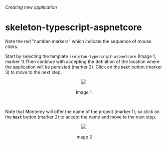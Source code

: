 _Creating new application_
# skeleton-typescript-aspnetcore

Note the red "number-markers" which indicate the sequence of mouse clicks.

Start by selecting the template `skeleton-typescript-aspnetcore` (Image 1, marker 1).Then continue with accepting the definition of the location where the application will be persisted (marker 2). Click on the **`Next`** button (marker 3) to move to the next step.

<p align=center>
  <img src="https://cloud.githubusercontent.com/assets/2712405/18232933/29be0a92-72a8-11e6-9b0d-bd2e908709e2.png"></img>
 <br><br>
Image 1
</p>

<br>

Note that Monterey will offer the name of the project (marker 1), so click on the **`Next`** button (marker 2) to accept the name and move to the next step.

<p align=center>
  <img src="https://cloud.githubusercontent.com/assets/2712405/18232957/cb449066-72a8-11e6-92b9-92855e1e8a71.png"></img>
 <br><br>
Image 2
</p>